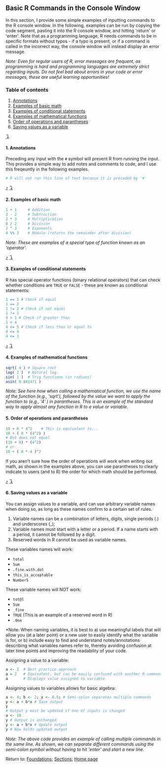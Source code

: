 ## Basic R Commands in the Console Window

In this section, I provide some simple examples of inputting commands to the R console window. In the following, examples can be run by copying the code segment, pasting it into the R console window, and hitting 'return' or 'enter'. Note that as a programming language, R needs commands to be in specific formats without typos - if a typo is present, or if a command is called in the incorrect way, the console window will instead display an error message.

*Note: Even for regular users of R, error messages are frequent, as programming is hard and programming languages are extremely strict regarding inputs. Do not feel bad about errors in your code or error messages, these are useful learning opportunities!*

<a name="TOC"></a>
### Table of contents
1. <a href="#S01">Annotations</a>
2. <a href="#S02">Examples of basic math</a>
3. <a href="#S03">Examples of conditional statements</a>
4. <a href="#S04">Examples of mathematical functions</a>
5. <a href="#S06">Order of operations and parantheses</a>
6. <a href="#S06">Saving values as a variable</a>

<a href="#END">&#8628;</a>

<a name="S01"></a>
#### 1. Annotations

Preceding any input with the `#` symbol will prevent R from running the input. This provides a simple way to add notes and comments to code, and I use this freqeuntly in the following examples.

```R
# R will not run this line of text because it is preceded by '#'
```

<a href="#TOC">&#10548;</a> <a href="#END">&#8628;</a>

<a name="S02"></a>
#### 2. Examples of basic math

```R
1 + 1     # Addition
3 - 2     # Subtraction
2 * 3     # Multiplication
8 / 2     # Division
2 ^ 3     # Exponents
4 %% 3    # Modulo (returns the remainder after division)
```

*Note: These are examples of a special type of function known as an 'operator'.*

<a href="#TOC">&#10548;</a> <a href="#END">&#8628;</a>

<a name="S03"></a>
#### 3. Examples of conditional statements

R has special operator functions (binary relational operators) that can check whether conditions are `TRUE` or `FALSE` - these are known as conditional statements:
```R
1 == 1 # Check if equal
1 == 2
1 != 2 # Check if not equal
1 != 1
4 > 1 # Check if greater than
1 > 4
4 <= 5 # Check if less than or equal to
4 <= 4
4 <= 3
```

<a href="#TOC">&#10548;</a> <a href="#END">&#8628;</a>

<a name="S04"></a>
#### 4. Examples of mathematical functions

```R
sqrt( 4 ) # Square root
log( 2 )  # Natural log
sin( 1 )  # Trig functions (in radians)
asin( 0.841471 )
```

*Note: See here how when calling a mathematical function, we use the name of the function (e.g., 'sqrt'), followed by the value we want to apply the function to (e.g., '4' ) in parantheses. This is an example of the standard way to apply almost any function in R to a value or variable.*

<a name="S05"></a>
#### 5. Order of operations and parantheses

```R
10 + 8 * 4^2    # This is equivalent to...
10 + ( 8 * (4^2) )
# But does not equal
(10 + 8) * (4^2)
# or
10 + ( 8 * 4 )^2
```

If you aren't sure how the order of operations will work when writing out math, as shown in the examples above, you can use parantheses to clearly indicate to users (and to R) the order for which math should be performed.

<a href="#TOC">&#10548;</a> <a href="#END">&#8628;</a>

<a name="S06"></a>
#### 6. Saving values as a variable

You can assign values to a variable, and can use arbitrary variable names when doing so, as long as these names confirm to a certain set of rules.
1. Variable names can be a combination of letters, digits, single periods (.) and underscores (_);
2. Variable names must start with a letter or a period. If a name starts with a period, it cannot be followed by a digit.
3. Reserved words in R cannot be used as variable names.

These variables names will work:
* `total`
* `Sum`
* `.fine.with.dot`
* `this_is_acceptable`
* `Number5`

These variable names will NOT work:
* `tot@l`
* `5um`
* `_fine`
* `TRUE` (This is an example of a reserved word in R)
* `.0ne`

*Note: When naming variables, it is best to a) use meaningful labels that will allow you (at a later point) or a new user to easily identify what the variable is for, or b) include easy to find and understand notes/annotations describing what variables names refer to, thereby avoiding confusion at later time points and improving the readability of your code.

Assigning a value to a variable:
```R
a <- 2  # Best practice approach
a = 2   # Equivalent, but can be easily confused with another R command '=='
a       # Displays value assigned to variable
```

Assigning values to variables allows for basic algebra:
```R
a <- 4; b <- 2; x <- 0.5; # Semi-colon separates multiple commands
y <- a + b*x # Save output
y
# Output y must be updated if one of inputs is changed
a <- 10
y # Output is unchanged
y <- a + b*x # Update output
y # Now holds updated output
```

*Note: The above code provides an example of calling multiple commands in the same line. As shown, we can separate different commands using the semi-colon symbol without having to hit 'enter' and start a new line.*

<a name="END"></a>
Return to:
[Foundations](C03_P000_Foundations.md);
[Sections](C00_P002_Chapters.md);
[Home page](https://rettopnivek.github.io/R_training/)
